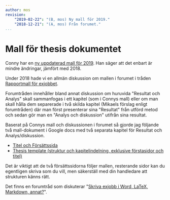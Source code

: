 ```yaml
---
author: mos
revision:
    "2019-02-22": "(B, mos) Ny mall för 2019."
    "2018-12-21": "(A, mos) Från forumet."
...
```

Mall för thesis dokumentet
=======================

Conny har en [ny uppdaterad mall för 2019](https://drive.google.com/open?id=0ByJ-Zb8R9RVmaWhGcjJoNlZYYk9XZzlZT1JFNzBnMlVaWmNv). Han säger att det enbart är mindre ändringar, jämfört med 2018.

Under 2018 hade vi en allmän diskussion om mallen i forumet i tråden  [Rapportmall för exjobbet](t/7321).

Forumtråden innehåller bland annat diskussion om huruvida "Resultat och Analys" skall sammanfogas i ett kapitel (som i Connys mall) eller om man skall hålla dem separerade i två skilda kapitel (Mikaels förslag enligt forumtråden) där man först presenterar sina "Resultat" från utförd metod och sedan gör man en "Analys och diskussion" utifrån sina resultat.

Baserat på Connys mall och diskussionen i forumet så gjorde jag följande två mall-dokument i Google docs med två separata kapitel för Resultat och Analys/diskussion.

* [Titel och Försättssida](https://docs.google.com/document/d/1Hmkru96uy0KqVto0dEsS_pszdBz_CdZNbC418VX4iDk/edit?usp=sharing)
* [Thesis template (struktur och kapitelindelning, exklusive förstasidor och titel)](https://docs.google.com/document/d/1QO6oIILSNcSRHLKgvkYG68Iksw_bFVcUHRGh6X7Ku1s/edit?usp=sharing)

Det är viktigt att de två försättssidorna följer mallen, resterande sidor kan du egentligen skriva som du vill, men säkerställ med din handledare att strukturen känns rätt.

Det finns en forumtråd som diskuterar "[Skriva exjobb i Word, LaTeX, Markdown, annat?](t/7172)".
